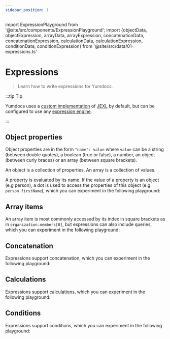 ```yaml
---
sidebar_position: 1
---
```


import ExpressionPlayground from '@site/src/components/ExpressionPlayground';
import {objectData, objectExpression, arrayData, arrayExpression, concatenationData, concatenationExpression, calculationData, calculationExpression, conditionData, conditionExpression} from '@site/src/data/01-expressions.ts'

# Expressions

> Learn how to write expressions for Yumdocs.

:::tip Tip

Yumdocs uses a [custom implementation](https://www.npmjs.com/package/jexl) of
[JEXL](https://commons.apache.org/proper/commons-jexl/) by default,
but can be configured to use any [expression engine](../contribution/05-expression-engine.md).

:::

## Object properties

Object properties are in the form `"name": value` where `value` can be a string (between double quotes),
a boolean (true or false), a number, an object (between curly braces) or an array (between square brackets).

An object is a collection of properties. An array is a collection of values.

A property is evaluated by its name. If the value of a property is an object (e.g person), a dot is used to access
the properties of this object (e.g. `person.firstName`), which you can experiment in the following playground:

<ExpressionPlayground data={objectData} expression={objectExpression} height="260px"></ExpressionPlayground>

## Array items

An array item is most commonly accessed by its index in square brackets as in `organization.members[0]`,
but expressions can also include queries, which you can experiment in the following playground:

<ExpressionPlayground data={arrayData} expression={arrayExpression} height="260px"></ExpressionPlayground>

## Concatenation

Expressions support concatenation, which you can experiment in the following playground:

<ExpressionPlayground data={concatenationData} expression={concatenationExpression} height="260px"></ExpressionPlayground>

## Calculations

Expressions support calculations, which you can experiment in the following playground:

<ExpressionPlayground data={calculationData} expression={calculationExpression} height="120px"></ExpressionPlayground>

## Conditions

Expressions support conditions, which you can experiment in the following playground:

<ExpressionPlayground data={conditionData} expression={conditionExpression} height="120px"></ExpressionPlayground>
